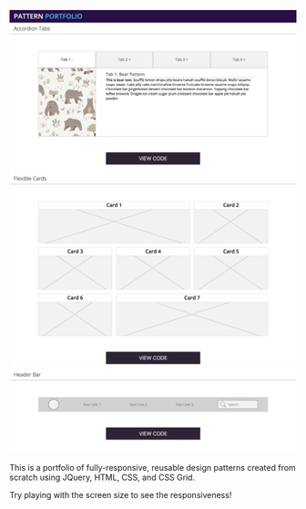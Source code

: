 

![PatternPortolio Screenshot](/assets/tabs.png?raw=true "PatternPortolio Screenshot 1")
![PatternPortolio Screenshot](/assets/cards.png?raw=true "PatternPortolio Screenshot 2")
![PatternPortolio Screenshot](/assets/nav.png?raw=true "PatternPortolio Screenshot 3")

This is a portfolio of fully-responsive, reusable design patterns created from scratch using JQuery, HTML, CSS, and CSS Grid.

Try playing with the screen size to see the responsiveness!
